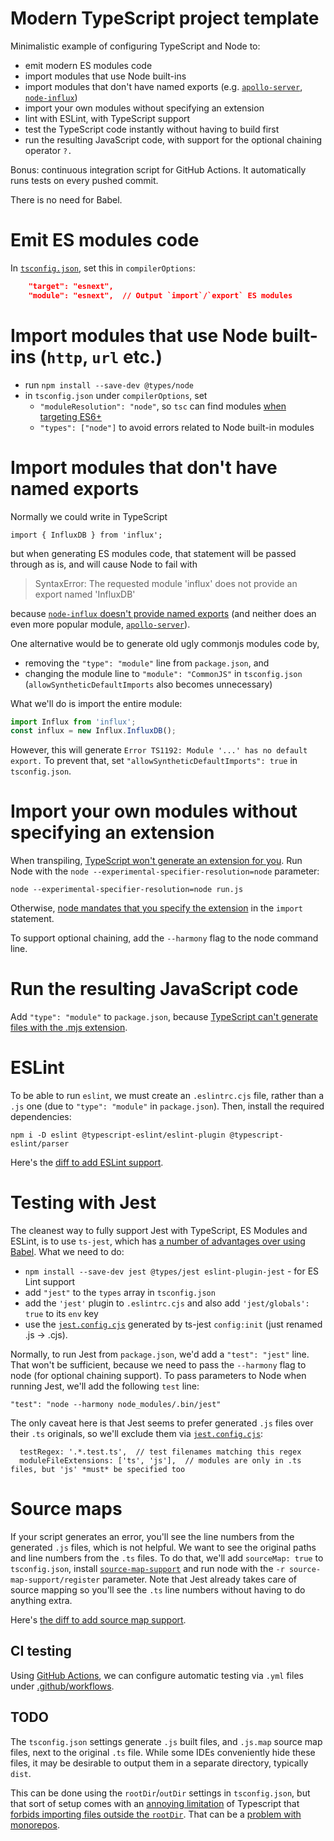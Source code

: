 # Modern TypeScript project template

Minimalistic example of configuring TypeScript and Node to:
* emit modern ES modules code
* import modules that use Node built-ins
* import modules that don't have named exports (e.g. [`apollo-server`](https://github.com/apollographql/apollo-server/issues/1356#issuecomment-565277759), [`node-influx`](https://github.com/node-influx/node-influx/issues/298))
* import your own modules without specifying an extension
* lint with ESLint, with TypeScript support
* test the TypeScript code instantly without having to build first
* run the resulting JavaScript code, with support for the optional chaining operator `?.`

Bonus: continuous integration script for GitHub Actions. It automatically runs tests on every pushed commit.

There is no need for Babel.

# Emit ES modules code

In [`tsconfig.json`](tsconfig.json), set this in `compilerOptions`:

```json
    "target": "esnext",
    "module": "esnext",  // Output `import`/`export` ES modules
```


# Import modules that use Node built-ins (`http`, `url` etc.)

* run `npm install --save-dev @types/node`
* in `tsconfig.json` under `compilerOptions`, set
  * `"moduleResolution": "node"`, so `tsc` can find modules [when targeting ES6+](https://github.com/Microsoft/TypeScript/issues/8189) 
  * `"types": ["node"]` to avoid errors related to Node built-in modules  


# Import modules that don't have named exports

Normally we could write in TypeScript

    import { InfluxDB } from 'influx';

but when generating ES modules code, that statement will be passed through as is, and will cause Node to fail with

> SyntaxError: The requested module 'influx' does not provide an export named 'InfluxDB'

because [`node-influx` doesn't provide named exports](https://github.com/node-influx/node-influx/issues/298) (and neither does an even more popular module, [`apollo-server`](https://github.com/apollographql/apollo-server/issues/1356#issuecomment-565277759)).

One alternative would be to generate old ugly commonjs modules code by,

* removing the `"type": "module"` line from `package.json`, and
* changing the module line to `"module": "CommonJS"` in `tsconfig.json` (`allowSyntheticDefaultImports` also becomes unnecessary)

What we'll do is import the entire module:

```js
import Influx from 'influx';
const influx = new Influx.InfluxDB();
```

However, this will generate `Error TS1192: Module '...' has no default export.` To prevent that, set `"allowSyntheticDefaultImports": true` in `tsconfig.json`.


# Import your own modules without specifying an extension

When transpiling, [TypeScript won't generate an extension for you](https://github.com/microsoft/TypeScript/issues/16577). Run Node with the `node --experimental-specifier-resolution=node` parameter:

    node --experimental-specifier-resolution=node run.js
    
Otherwise, [node mandates that you specify the extension](https://nodejs.org/api/esm.html#esm_mandatory_file_extensions) in the `import` statement.

To support optional chaining, add the `--harmony` flag to the node command line.


# Run the resulting JavaScript code

Add `"type": "module"` to `package.json`, because [TypeScript can't generate files with the .mjs extension](https://github.com/microsoft/TypeScript/issues/18442#issuecomment-581738714).


# ESLint

To be able to run `eslint`, we must create an `.eslintrc.cjs` file, rather than a `.js` one (due to `"type": "module"` in `package.json`). Then, install the required dependencies:

    npm i -D eslint @typescript-eslint/eslint-plugin @typescript-eslint/parser

Here's the [diff to add ESLint support](https://github.com/dandv/typescript-modern-project/commit/f816fe6e8d83ce554bd3066ac6638fb4406e917f).
 

# Testing with Jest

The cleanest way to fully support Jest with TypeScript, ES Modules and ESLint, is to use `ts-jest`, which has [a number of advantages over using Babel](https://github.com/kulshekhar/ts-jest#ts-jest). What we need to do:

* `npm install --save-dev jest @types/jest eslint-plugin-jest` - for ES Lint support
* add `"jest"` to the `types` array in `tsconfig.json`
* add the `'jest'` plugin to `.eslintrc.cjs` and also add `'jest/globals': true` to its `env` key
* use the [`jest.config.cjs`](jest.config.cjs) generated by ts-jest `config:init` (just renamed .js -> .cjs).

Normally, to run Jest from `package.json`, we'd add a `"test": "jest"` line. That won't be sufficient, because we need to pass the `--harmony` flag to node (for optional chaining support). 
To pass parameters to Node when running Jest, we'll add the following `test` line:

    "test": "node --harmony node_modules/.bin/jest"

The only caveat here is that Jest seems to prefer generated `.js` files over their `.ts` originals, so we'll exclude them via [`jest.config.cjs`](jest.config.cjs):

```
  testRegex: '.*.test.ts',  // test filenames matching this regex
  moduleFileExtensions: ['ts', 'js'],  // modules are only in .ts files, but 'js' *must* be specified too
``` 


# Source maps

If your script generates an error, you'll see the line numbers from the generated `.js` files, which is not helpful. We want to see the original paths and line numbers from the `.ts` files. To do that, we'll add `sourceMap: true` to `tsconfig.json`, install [`source-map-support`](https://www.npmjs.com/package/source-map-support) and run node with the `-r source-map-support/register` parameter. Note that Jest already takes care of source mapping so you'll see the `.ts` line numbers without having to do anything extra.
 
Here's [the diff to add source map support](https://github.com/dandv/typescript-modern-project/commit/4e31278833f2ce07f474d9c6348bb4509082ee97).


## CI testing

Using [GitHub Actions](https://github.com/features/actions), we can configure automatic testing via `.yml` files under [.github/workflows](.github/workflows).


## TODO

The `tsconfig.json` settings generate `.js` built files, and `.js.map` source map files, next to the original `.ts` file. While some IDEs conveniently hide these files, it may be desirable to output them in a separate directory, typically `dist`.

 This can be done using the `rootDir`/`outDir` settings in `tsconfig.json`, but that sort of setup comes with an [annoying limitation](https://github.com/microsoft/TypeScript/issues/9858) of Typescript that [forbids importing files outside the `rootDir`](https://stackoverflow.com/questions/52121725/maintain-src-folder-structure-when-building-to-dist-folder-with-typescript-3). That can be a [problem with monorepos](https://github.com/microsoft/TypeScript/issues/17611).
